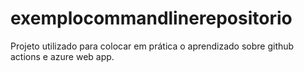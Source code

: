 # exemplocommandlinerepositorio

Projeto utilizado para colocar em prática o aprendizado sobre github actions e azure web app.

